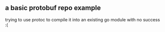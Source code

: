 ## a basic protobuf repo example

trying to use protoc to compile it into an existing go module with no success :(